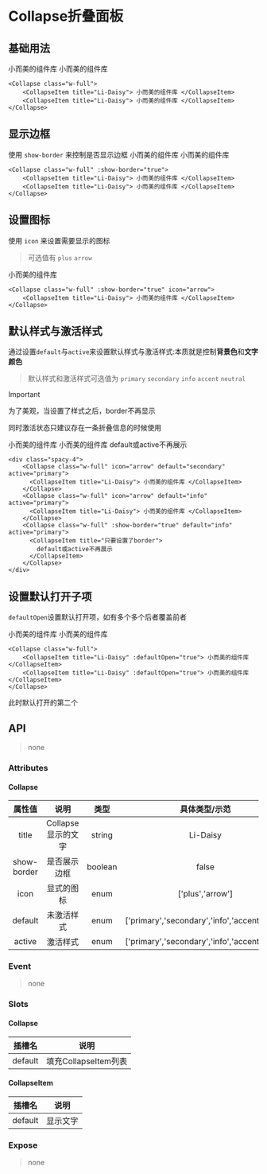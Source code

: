 # Collapse折叠面板

## 基础用法

<Collapse class="w-full">
<CollapseItem title="Li-Daisy"> 小而美的组件库 </CollapseItem>
<CollapseItem title="Li-Daisy"> 小而美的组件库 </CollapseItem>
</Collapse>

```vue
<Collapse class="w-full">
    <CollapseItem title="Li-Daisy"> 小而美的组件库 </CollapseItem>
    <CollapseItem title="Li-Daisy"> 小而美的组件库 </CollapseItem>
</Collapse>
```

## 显示边框

使用 `show-border` 来控制是否显示边框
<Collapse class="w-full" :show-border="true">
<CollapseItem title="Li-Daisy"> 小而美的组件库 </CollapseItem>
<CollapseItem title="Li-Daisy"> 小而美的组件库 </CollapseItem>
</Collapse>

```vue
<Collapse class="w-full" :show-border="true">
    <CollapseItem title="Li-Daisy"> 小而美的组件库 </CollapseItem>
    <CollapseItem title="Li-Daisy"> 小而美的组件库 </CollapseItem>
</Collapse>
```

## 设置图标

使用 `icon` 来设置需要显示的图标

> 可选值有 `plus` `arrow`

<Collapse class="w-full" :show-border="true" icon="arrow">
    <CollapseItem title="Li-Daisy"> 小而美的组件库 </CollapseItem>
</Collapse>

```vue
<Collapse class="w-full" :show-border="true" icon="arrow">
    <CollapseItem title="Li-Daisy"> 小而美的组件库 </CollapseItem>
</Collapse>
```

## 默认样式与激活样式

通过设置`default`与`active`来设置默认样式与激活样式:本质就是控制**背景色**和**文字颜色**

> 默认样式和激活样式可选值为 `primary` `secondary` `info` `accent` `neutral`

> [!IMPORTANT]
> 为了美观，当设置了样式之后，border不再显示
>
> 同时激活状态只建议存在一条折叠信息的时候使用

<div class="spacy-4">
    <Collapse class="w-full" icon="arrow" default="secondary" active="primary">
      <CollapseItem title="Li-Daisy"> 小而美的组件库 </CollapseItem>
    </Collapse>
    <Collapse class="w-full" icon="arrow" default="info" active="primary">
      <CollapseItem title="Li-Daisy"> 小而美的组件库 </CollapseItem>
    </Collapse>
    <Collapse class="w-full" :show-border="true" default="info" active="primary">
      <CollapseItem title="只要设置了border"> default或active不再展示  </CollapseItem>
    </Collapse>
</div>

```vue
<div class="spacy-4">
    <Collapse class="w-full" icon="arrow" default="secondary" active="primary">
      <CollapseItem title="Li-Daisy"> 小而美的组件库 </CollapseItem>
    </Collapse>
    <Collapse class="w-full" icon="arrow" default="info" active="primary">
      <CollapseItem title="Li-Daisy"> 小而美的组件库 </CollapseItem>
    </Collapse>
    <Collapse class="w-full" :show-border="true" default="info" active="primary">
      <CollapseItem title="只要设置了border">
        default或active不再展示 
      </CollapseItem>
    </Collapse>
</div>
```

## 设置默认打开子项

`defaultOpen`设置默认打开项，如有多个多个后者覆盖前者

<Collapse class="w-full">
<CollapseItem title="Li-Daisy" :defaultOpen="true"> 小而美的组件库 </CollapseItem>
<CollapseItem title="Li-Daisy" :defaultOpen="true"> 小而美的组件库 </CollapseItem>
</Collapse>

```vue
<Collapse class="w-full">
    <CollapseItem title="Li-Daisy" :defaultOpen="true"> 小而美的组件库 </CollapseItem>
    <CollapseItem title="Li-Daisy" :defaultOpen="true"> 小而美的组件库 </CollapseItem>
</Collapse>
```

此时默认打开的第二个

## API

> none

### Attributes

#### Collapse

|   属性值    |        说明        |  类型   |                 具体类型/示范                  | 默认值  |
| :---------: | :----------------: | :-----: | :--------------------------------------------: | :-----: |
|    title    | Collapse显示的文字 | string  |                    Li-Daisy                    |    -    |
| show-border |    是否展示边框    | boolean |                     false                      |  false  |
|    icon     |     显式的图标     |  enum   |                ['plus','arrow']                | 'arrow' |
|   default   |     未激活样式     |  enum   | ['primary','secondary','info','accent','info'] |    -    |
|   active    |      激活样式      |  enum   | ['primary','secondary','info','accent','info'] |    -    |

### Event

> none

### Slots

#### Collapse

| 插槽名  |         说明         |
| :-----: | :------------------: |
| default | 填充CollapseItem列表 |

#### CollapseItem

| 插槽名  |   说明   |
| :-----: | :------: |
| default | 显示文字 |

### Expose

> none
